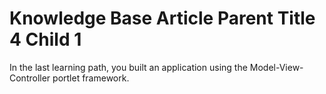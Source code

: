 # Knowledge Base Article Parent Title 4 Child 1 [](id=knowledge-base-article-parent-title-4-child-1)

In the last learning path, you built an application using the Model-View-Controller portlet framework.